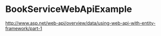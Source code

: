 # BookServiceWebApiExample
http://www.asp.net/web-api/overview/data/using-web-api-with-entity-framework/part-1
